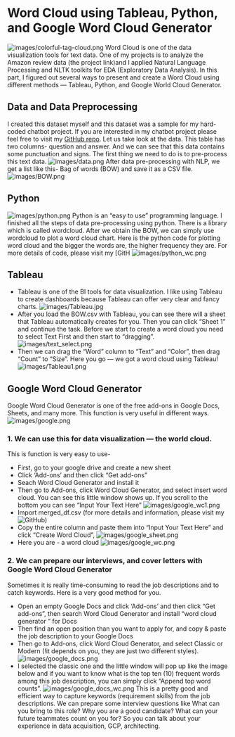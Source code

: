 # Word Cloud using Tableau, Python, and Google Word Cloud Generator
![images/colorful-tag-cloud.png](images/colorful-tag-cloud.png)
Word Cloud is one of the data visualization tools for text data. One of my projects is to analyze the Amazon review data (the project link)and I applied Natural Language Processing and NLTK toolkits for EDA (Exploratory Data Analysis). In this part, I figured out several ways to present and create a Word Cloud using different methods — Tableau, Python, and Google World Cloud Generator.

## Data and Data Preprocessing
I created this dataset myself and this dataset was a sample for my hard-coded chatbot project. If you are interested in my chatbot project please feel free to visit my [GitHub repo](https://github.com/melanieshi0120/AI_Chatbot_Project). Let us take look at the data. This table has two columns- question and answer. And we can see that this data contains some punctuation and signs. The first thing we need to do is to pre-process this text data.
![images/data.png](images/data.png)
After data pre-processing with NLP, we get a list like this- Bag of words (BOW) and save it as a CSV file.
![images/BOW.png](images/BOW.png)
## Python
![images/python.png](images/python.png)
Python is an “easy to use” programming language. I finished all the steps of data pre-processing using python. There is a library which is called wordcloud.
After we obtain the BOW, we can simply use wordcloud to plot a word cloud chart. Here is the python code for plotting word cloud and the bigger the words are, the higher frequency they are. For more details of code, please visit my [GitH
![images/python_wc.png](images/python_wc.png)
## Tableau
- Tableau is one of the BI tools for data visualization. I like using Tableau to create dashboards because Tableau can offer very clear and fancy charts.
![images/Tableau.jpg](images/Tableau.jpg)
- After you load the BOW.csv with Tableau, you can see there will a sheet that Tableau automatically creates for you. Then you can click “Sheet 1” and continue the task. Before we start to create a word cloud you need to select Text First and then start to “dragging”.
![images/text_select.png](images/text_select.png)
- Then we can drag the “Word” column to “Text” and “Color”, then drag “Count” to “Size”. Here you go — we got a word cloud using Tableau!
![images/Tableau1.png](images/Tableau1.png)
## Google Word Cloud Generator
Google Word Cloud Generator is one of the free add-ons in Google Docs, Sheets, and many more. This function is very useful in different ways.
![images/google.png](images/google.png)
### 1. We can use this for data visualization — the world cloud.
This is function is very easy to use-
- First, go to your google drive and create a new sheet
- Click ‘Add-ons’ and then click “Get add-ons”
- Seach Word Cloud Generator and install it
- Then go to Add-ons, click Word Cloud Generator, and select insert word cloud. You can see this little window shows up. If you scroll to the bottom you can see “Input Your Text Here”
![images/google_wc1.png](images/google_wc1.png)
- Import merged_df.csv (for more details and information, please visit my ![GitHub](https://github.com/melanieshi0120/word_cloud_methods))
- Copy the entire column and paste them into “Input Your Text Here” and click “Create Word Cloud”,
![images/google_sheet.png](images/google_sheet.png)
- Here you are -  a word cloud
![images/google_wc.png](images/google_wc.png)

### 2. We can prepare our interviews, and cover letters with Google Word Cloud Generator
Sometimes it is really time-consuming to read the job descriptions and to catch keywords. Here is a very good method for you.
- Open an empty Google Docs and click ‘Add-ons’ and then click “Get add-ons”, then search Word Cloud Generator and install “word cloud generator ” for Docs
- Then find an open position than you want to apply for, and copy & paste the job description to your Google Docs
- Then go to Add-ons, click Word Cloud Generator, and select Classic or Modern (!it depends on you, they are just two different styles).
![images/google_docs.png](images/google_docs.png)
- I selected the classic one and the little window will pop up like the image below and if you want to know what is the top ten (10) frequent words among this job description, you can simply click “Append top word counts”.
![images/google_docs_wc.png](images/google_docs_wc.png)
This is a pretty good and efficient way to capture keywords (requirement skills) from the job descriptions.
We can prepare some interview questions like
What can you bring to this role?
Why you are a good candidate?
What can your future teammates count on you for?
So you can talk about your experience in data acquisition, GCP, architecting.




